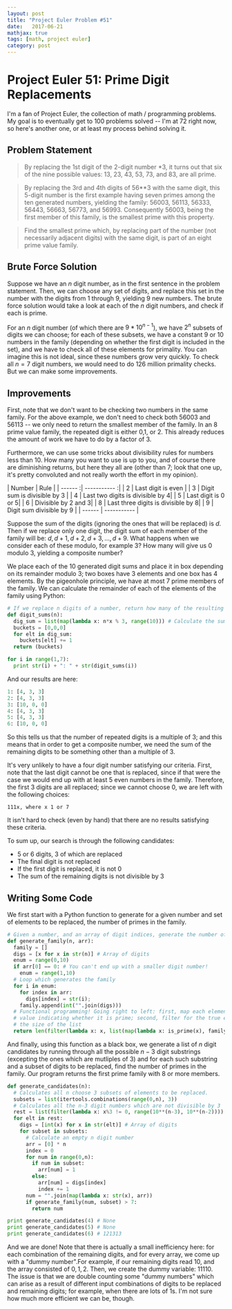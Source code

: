 ```yaml
---
layout: post
title: "Project Euler Problem #51"
date:   2017-06-21
mathjax: true
tags: [math, project euler]
category: post
---
```


# Project Euler 51: Prime Digit Replacements

I'm a fan of Project Euler, the collection of math / programming problems. My goal is to eventually get to 100 problems solved -- I'm at 72 right now, so here's another one, or at least my process behind solving it.

## Problem Statement

>By replacing the 1st digit of the 2-digit number *3, it turns out that six of the nine possible values: 13, 23, 43, 53, 73, and 83, are all prime.

>By replacing the 3rd and 4th digits of 56**3 with the same digit, this 5-digit number is the first example having seven primes among the ten generated numbers, yielding the family: 56003, 56113, 56333, 56443, 56663, 56773, and 56993. Consequently 56003, being the first member of this family, is the smallest prime with this property.

>Find the smallest prime which, by replacing part of the number (not necessarily adjacent digits) with the same digit, is part of an eight prime value family.

## Brute Force Solution

Suppose we have an $n$ digit number, as in the first sentence in the problem statement. Then, we can choose any set of digits, and replace this set in the number with the digits from $1$ through $9$, yielding $9$ new numbers. The brute force solution would take a look at each of the $n$ digit numbers, and check if each is prime.

For an $n$ digit number (of which there are $9*10^{n-1}$), we have $2^{n}$ subsets of digits we can choose; for each of these subsets, we have a constant $9$ or $10$ numbers in the family (depending on  whether the first digit is included in the set), and we have to check all of these elements for primality. You can imagine this is not ideal, since these numbers grow very quickly. To check all $n=7$ digit numbers, we would need to do $126$ million primality checks. But we can make some improvements.

## Improvements

First, note that we don't want to be checking two numbers in the same family. For the above example, we don't need to check both $56003$ and $56113$ -- we only need to return the smallest member of the family. In an $8$ prime value family, the repeated digit is either $0$,$1$, or $2$. This already reduces the amount of work we have to do by a factor of 3.

Furthermore, we can use some tricks about divisibility rules for numbers less than $10$. How many you want to use is up to you, and of course there are diminishing returns, but here they all are (other than $7$; look that one up, it's pretty convoluted and not really worth the effort in my opinion).

| Number | Rule |
| ------ :| ----------- :|
| $2$   | Last digit is even |
| $3$   | Digit sum is divisible by $3$ |
| $4$    | Last two digits is divisible by $4$|
| $5$    | Last digit is $0$ or $5$|
| $6$    | Divisible by $2$ and $3$|
| $8$    | Last three digits is divisible by $8$|
| $9$    | Digit sum divisible by $9$ |
| ------ | ----------- |


Suppose the sum of the digits (ignoring the ones that will be replaced) is $d$. Then if we replace only one digit, the digit sum of each member of the family will be: $d, d+1, d+2, d+3, ..., d+9$. What happens when we consider each of these modulo, for example $3$? How many will give us $0$ modulo $3$, yielding a composite number?

We place each of the $10$ generated digit sums and place it in box depending on its remainder modulo $3$; two boxes have $3$ elements and one box has $4$ elements. By the pigeonhole principle, we have at most $7$ prime members of the family. We can calculate the remainder of each of the elements of the family using Python:

```python
# If we replace n digits of a number, return how many of the resulting 10 digit sums is 0 modulo 3?
def digit_sums(n):
  dig_sum = list(map(lambda x: n*x % 3, range(10))) # Calculate the sum of n copies of each digit, mod 3
  buckets = [0,0,0]
  for elt in dig_sum:
    buckets[elt] += 1
  return (buckets)

for i in range(1,7):
  print str(i) + ": " + str(digit_sums(i))
```
And our results are here:

```python
1: [4, 3, 3]
2: [4, 3, 3]
3: [10, 0, 0]
4: [4, 3, 3]
5: [4, 3, 3]
6: [10, 0, 0]
```

So this tells us that the number of repeated digits is a multiple of 3; and this means that in order to get a composite number, we need the sum of the remaining digits to be something other than a multiple of 3.

It's very unlikely to have a four digit number satisfying our criteria. First, note that the last digit cannot be one that is replaced, since if that were the case we would end up with at least $5$ even numbers in the family. Therefore, the first $3$ digits are all replaced; since we cannot choose $0$, we are left with the following choices:

```
111x, where x 1 or 7
```
It isn't hard to check (even by hand) that there are no results satisfying these criteria.

To sum up, our search is through the following candidates:
* $5$ or $6$ digits, $3$ of which are replaced
* The final digit is not replaced
* If the first digit is replaced, it is not 0
* The sum of the remaining digits is not divisible by 3

## Writing Some Code

We first start with a Python function to generate for a given number and set of elements to be replaced, the number of primes in the family.

```python
# Given a number, and an array of digit indices, generate the number of primes in its family.
def generate_family(n, arr):
  family = []
  digs = [x for x in str(n)] # Array of digits
  enum = range(0,10)
  if arr[0] == 0: # You can't end up with a smaller digit number!
    enum = range(1,10)
  # Loop which generates the family
  for i in enum:
    for index in arr:
      digs[index] = str(i);
    family.append(int("".join(digs)))
  # Functional programming! Going right to left: first, map each element to a boolean
  # value indicating whether it is prime; second, filter for the true elements; last, count
  # the size of the list
  return len(filter(lambda x: x, list(map(lambda x: is_prime(x), family))))
```

And finally, using this function as a black box, we generate a list of $n$ digit candidates by running through all the possible $n-3$ digit substrings (excepting the ones which are mutliples of $3$) and for each such substring and a subset of digits to be replaced, find the number of primes in the family. Our program returns the first prime family with 8 or more members.

```python
def generate_candidates(n):
  # Calculates all n choose 3 subsets of elements to be replaced.
  subsets = list(itertools.combinations(range(0,n), 3))
  # Calculates all the n-3 digit numbers which are not divisible by 3
  rest = list(filter(lambda x: x%3 != 0, range(10**(n-3), 10**(n-2))))
  for elt in rest:
    digs = [int(x) for x in str(elt)] # Array of digits
    for subset in subsets:
      # Calculate an empty n digit number
      arr = [0] * n
      index = 0
      for num in range(0,n):
        if num in subset:
          arr[num] = 1
        else:
          arr[num] = digs[index]
          index += 1
      num = "".join(map(lambda x: str(x), arr))
      if generate_family(num, subset) > 7:
        return num

print generate_candidates(4) # None
print generate_candidates(5) # None
print generate_candidates(6) # 121313
```

And we are done! Note that there is actually a small inefficiency here: for each combination of the remaining digits, and for every array, we come up with a "dummy number".For example, if our remaining digits read $10$, and the array consisted of ${0,1,2}$. Then, we create the dummy variable: $11110$. The issue is that we are double counting some "dummy numbers" which can arise as a result of different input combinations of digits to be replaced and remaining digits; for example, when there are lots of 1s. I'm not sure how much more efficient we can be, though.

